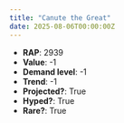 ```yaml
---
title: "Canute the Great"
date: 2025-08-06T00:00:00Z
---
```

- **RAP**: 2939
- **Value**: -1
- **Demand level**: -1
- **Trend**: -1
- **Projected?**: True
- **Hyped?**: True
- **Rare?**: True
